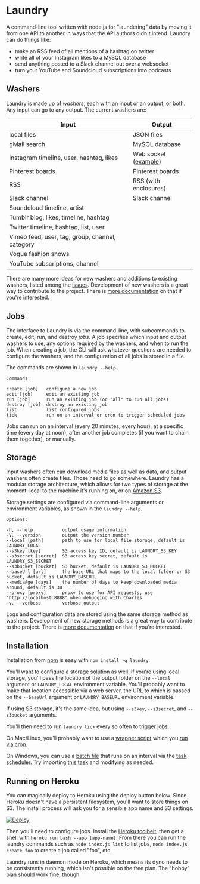 # Laundry

A command-line tool written with node.js for "laundering" data by moving it from one API to another in ways that the API authors didn't intend. Laundry can do things like:

* make an RSS feed of all mentions of a hashtag on twitter
* write all of your Instagram likes to a MySQL database
* send anything posted to a Slack channel out over a websocket
* turn your YouTube and Soundcloud subscriptions into podcasts

## Washers

Laundry is made up of _washers_, each with an input or an output, or both. Any input can go to any output. The current washers are:

Input | Output
----- | ------
local files | JSON files 
gMail search | MySQL database
Instagram timeline, user, hashtag, likes | Web socket ([example](https://github.com/endquote/laundry/tree/master/samples/socket))
Pinterest boards | Pinterest boards
RSS | RSS (with enclosures)
Slack channel | Slack channel
Soundcloud timeline, artist |
Tumblr blog, likes, timeline, hashtag | 
Twitter timeline, hashtag, list, user | 
Vimeo feed, user, tag, group, channel, category | 
Vogue fashion shows | 
YouTube subscriptions, channel |

There are many more ideas for new washers and additions to existing washers, listed among the [issues](https://github.com/endquote/laundry/issues). Development of new washers is a great way to contribute to the project. There is [more documentation](https://github.com/endquote/laundry/blob/master/washers/README.md) on that if you're interested.

## Jobs

The interface to Laundry is via the command-line, with subcommands to create, edit, run, and destroy _jobs_. A job specifies which input and output washers to use, any options required by the washers, and when to run the job. When creating a job, the CLI will ask whatever questions are needed to configure the washers, and the configuration of all jobs is stored in a file.

The commands are shown in `laundry --help`.

```
Commands:

create [job]   configure a new job
edit [job]     edit an existing job
run [job]      run an existing job (or "all" to run all jobs)
destroy [job]  destroy an existing job
list           list configured jobs
tick           run on an interval or cron to trigger scheduled jobs
```

Jobs can run on an interval (every 20 minutes, every hour), at a specific time (every day at noon), after another job completes (if you want to chain them together), or manually.

## Storage

Input washers often can download media files as well as data, and output washers often create files. Those need to go somewhere. Laundry has a modular storage architecture, which allows for two types of storage at the moment: local to the machine it's running on, or on [Amazon S3](https://aws.amazon.com/s3/).

Storage settings are configured via command-line arguments or environment variables, as shown in the `laundry --help`.

```
Options:

-h, --help           output usage information
-V, --version        output the version number
--local [path]       path to use for local file storage, default is LAUNDRY_LOCAL
--s3key [key]        S3 access key ID, default is LAUNDRY_S3_KEY
--s3secret [secret]  S3 access key secret, default is LAUNDRY_S3_SECRET
--s3bucket [bucket]  S3 bucket, default is LAUNDRY_S3_BUCKET
--baseUrl [url]      the base URL that maps to the local folder or S3 bucket, default is LAUNDRY_BASEURL
--mediaAge [days]    the number of days to keep downloaded media around, default is 30
--proxy [proxy]      proxy to use for API requests, use "http://localhost:8888" when debugging with Charles
-v, --verbose        verbose output
```

Logs and configuration data are stored using the same storage method as washers. Development of new storage methods is a great way to contribute to the project. There is [more documentation](https://github.com/endquote/laundry/blob/master/storage/README.md) on that if you're interested.

## Installation

Installation from [npm](https://www.npmjs.com/package/laundry) is easy with `npm install -g laundry`.

You'll want to configure a storage solution as well. If you're using local storage, you'll pass the location of the output folder on the `--local` argument or `LAUNDRY_LOCAL` environment variable. You'll probably want to make that location accessible via a web server, the URL to which is passed on the `--baseUrl` argument or `LAUNDRY_BASEURL` environment variable.

If using S3 storage, it's the same idea, but using `--s3key`, `--s3secret`, and `--s3bucket` arguments.

You'll then need to run `laundry tick` every so often to trigger jobs.

On Mac/Linux, you'll probably want to use a [wrapper script](https://github.com/endquote/laundry/blob/master/samples/setup/mac-linux/laundry-tick.sh) which you [run via cron](https://github.com/endquote/laundry/blob/master/samples/setup/mac-linux/cron-howto.txt).

On Windows, you can use a [batch file](https://github.com/endquote/laundry/blob/master/samples/setup/windows/laundry-tick.bat) that runs on an interval via the [task scheduler](http://windows.microsoft.com/en-US/windows/schedule-task). Try importing [this task](https://github.com/endquote/laundry/blob/master/samples/setup/windows/laundry-task.xml) and modifying as needed.

## Running on Heroku

You can magically deploy to Heroku using the deploy button below. Since Heroku doesn't have a persistent filesystem, you'll want to store things on S3. The install process will ask you for a sensible app name and S3 settings.

[![Deploy](https://www.herokucdn.com/deploy/button.png)](https://heroku.com/deploy)

Then you'll need to configure jobs. Install the [Heroku toolbelt](https://toolbelt.heroku.com), then get a shell with `heroku run bash --app [app-name]`. From there you can run the laundry commands such as `node index.js list` to list jobs, `node index.js create foo` to create a job called "foo", etc.

Laundry runs in daemon mode on Heroku, which means its dyno needs to be consistently running, which isn't possible on the free plan. The "hobby" plan should work fine, though.
